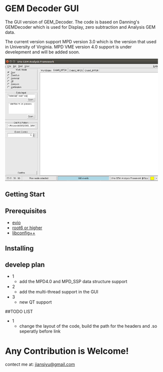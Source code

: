 # GEM Decoder GUI

 The GUI version of GEM_Decoder. The code is based on Danning's GEMDecoder which is used for Display, zero subtraction and Analysis GEM data.
 
 The current version support MPD version 3.0 which is the version that used in University of Virginia. MPD VME version 4.0 support is under develepment and will be added soon. 
 
![](root_gui.png)
## Getting Start

## Prerequisites

*	[evio](https://coda.jlab.org/drupal/content/event-io-evio)
*	[root6 or higher](https://root.cern.ch/downloading-root)
*	[libconfig++](http://www.hyperrealm.com/oss_libconfig.shtml)


## Installing


## develep plan

* 1
	* add the MPD4.0 and MPD_SSP data structure support
* 2
	* add the multi-thread support in the GUI
* 3
	* new QT support
	
##TODO LIST

* 1
	* change the layout of the code, build the path for the headers and .so seperatly before link
	
# Any Contribution is Welcome!

contect me at: jiansiyu@gmail.com
